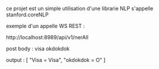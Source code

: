 ce projet est un simple utilisation d'une librarie NLP s'appelle stanford.coreNLP 


exemple d'un appelle WS REST : 


http://localhost:8989/api/v1/nerAll 


post body : visa okdokdok


output : [
    "Visa = Visa",
    "okdokdok = O"
]
